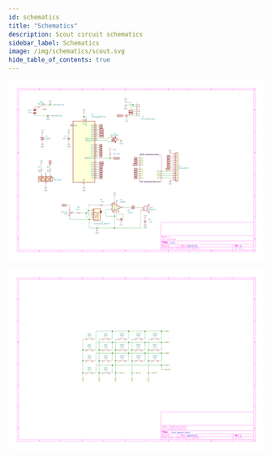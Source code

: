 ```yaml
---
id: schematics
title: "Schematics"
description: Scout circuit schematics
sidebar_label: Schematics
image: /img/schematics/scout.svg
hide_table_of_contents: true
---
```


[![Scout schematic](/img/schematics/scout.svg)](/img/schematics/scout.svg)

[![Scout keyboard_matrix schematic](/img/schematics/keyboard_matrix-keyboard_matrix.svg)](/img/schematics/keyboard_matrix-keyboard_matrix.svg)
